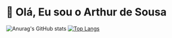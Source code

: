 # 👋 Olá, Eu sou o Arthur de Sousa

![Anurag's GitHub stats](https://github-readme-stats.vercel.app/api?username=sousa2323&show_icons=true&theme=cobalt)
[![Top Langs](https://github-readme-stats.vercel.app/api/top-langs/?username=anuraghazra&layout=compact&langs_count=8&theme=cobalt)](https://github.com/anuraghazra/github-readme-stats)




